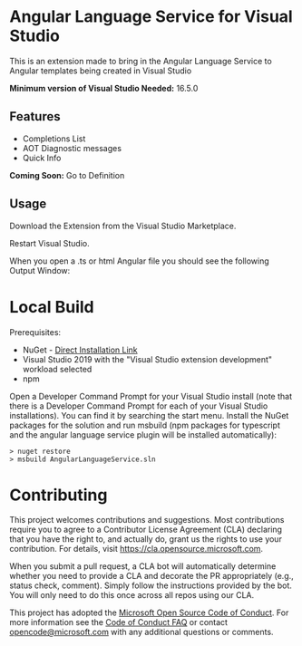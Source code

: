 # Angular Language Service for Visual Studio

This is an extension made to bring in the Angular Language Service to Angular templates being created in Visual Studio

**Minimum version of Visual Studio Needed:** 16.5.0


## Features

- Completions List
- AOT Diagnostic messages
- Quick Info

**Coming Soon:** Go to Definition

## Usage

Download the Extension from the Visual Studio Marketplace.

Restart Visual Studio.

When you open a .ts or html Angular file you should see the following Output Window:


# Local Build

Prerequisites:
- NuGet - [Direct Installation Link](https://dist.nuget.org/win-x86-commandline/latest/nuget.exe)
- Visual Studio 2019 with the "Visual Studio extension development" workload selected
- npm

Open a Developer Command Prompt for your Visual Studio install (note that there is a Developer Command Prompt for each of your Visual Studio installations). You can find it by searching the start menu. Install the NuGet packages for the solution and run msbuild (npm packages for typescript and the angular language service plugin will be installed automatically):

```
> nuget restore
> msbuild AngularLanguageService.sln
```

# Contributing

This project welcomes contributions and suggestions.  Most contributions require you to agree to a
Contributor License Agreement (CLA) declaring that you have the right to, and actually do, grant us
the rights to use your contribution. For details, visit https://cla.opensource.microsoft.com.

When you submit a pull request, a CLA bot will automatically determine whether you need to provide
a CLA and decorate the PR appropriately (e.g., status check, comment). Simply follow the instructions
provided by the bot. You will only need to do this once across all repos using our CLA.

This project has adopted the [Microsoft Open Source Code of Conduct](https://opensource.microsoft.com/codeofconduct/).
For more information see the [Code of Conduct FAQ](https://opensource.microsoft.com/codeofconduct/faq/) or
contact [opencode@microsoft.com](mailto:opencode@microsoft.com) with any additional questions or comments.
